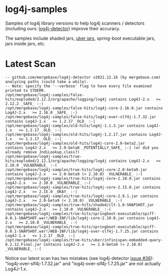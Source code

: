 
# log4j-samples
Samples of log4j library versions to help log4j scanners / detectors (including ours: [log4j-detector](https://github.com/mergebase/log4j-detector)) improve their accuracy.

The samples include shaded jars, [uber jars](https://mergebase.com/blog/software-composition-analysis-sca-vs-java-uber-jars/), spring-boot executable jars, jars inside jars, etc.

# Latest Scan

```
-- github.com/mergebase/log4j-detector v2021.12.16 (by mergebase.com) analyzing paths (could take a while).
-- Note: specify the '--verbose' flag to have every file examined printed to STDERR.
/opt/mergebase/log4j-samples/false-hits/exploded/2.12.2/org/apache/logging/log4j contains Log4J-2.x   >= 2.12.2 _SAFE_ :-)
/opt/mergebase/log4j-samples/false-hits/log4j-core-2.16.0.jar contains Log4J-2.x   >= 2.16.0 _SAFE_ :-)
/opt/mergebase/log4j-samples/false-hits/log4j-over-slf4j-1.7.32.jar contains Log4J-1.x   <= 1.2.17 _OLD_ :-|
/opt/mergebase/log4j-samples/old-hits/log4j-1.1.3.jar contains Log4J-1.x   <= 1.2.17 _OLD_ :-|
/opt/mergebase/log4j-samples/old-hits/log4j-1.2.17.jar contains Log4J-1.x   <= 1.2.17 _OLD_ :-|
/opt/mergebase/log4j-samples/old-hits/log4j-core-2.0-beta2.jar contains Log4J-2.x   <= 2.0-beta8 _POTENTIALLY_SAFE_ :-| (or did you already remove JndiLookup.class?) 
/opt/mergebase/log4j-samples/true-hits/exploded/2.12.1/org/apache/logging/log4j contains Log4J-2.x   >= 2.10.0 _VULNERABLE_ :-(
/opt/mergebase/log4j-samples/true-hits/log4j-core-2.0-beta9.jar contains Log4J-2.x   >= 2.0-beta9 (< 2.10.0) _VULNERABLE_ :-(
/opt/mergebase/log4j-samples/true-hits/log4j-core-2.10.0.jar contains Log4J-2.x   >= 2.10.0 _VULNERABLE_ :-(
/opt/mergebase/log4j-samples/true-hits/log4j-core-2.15.0.jar contains Log4J-2.x   >= 2.15.0 _OKAY_ :-|
/opt/mergebase/log4j-samples/true-hits/log4j-core-2.9.1.jar contains Log4J-2.x   >= 2.0-beta9 (< 2.10.0) _VULNERABLE_ :-(
/opt/mergebase/log4j-samples/true-hits/shaded/clt-1.0-SNAPSHOT.jar contains Log4J-2.x   >= 2.10.0 _VULNERABLE_ :-(
/opt/mergebase/log4j-samples/true-hits/springboot-executable/spiff-0.0.1-SNAPSHOT.war!/WEB-INF/lib/log4j-core-2.10.0.jar contains Log4J-2.x   >= 2.10.0 _VULNERABLE_ :-(
/opt/mergebase/log4j-samples/true-hits/springboot-executable/spiff-0.0.1-SNAPSHOT.war!/WEB-INF/lib/log4j-over-slf4j-1.7.25.jar contains Log4J-1.x   <= 1.2.17 _OLD_ :-|
/opt/mergebase/log4j-samples/true-hits/uber/infinispan-embedded-query-8.2.12.Final.jar contains Log4J-2.x   >= 2.0-beta9 (< 2.10.0) _VULNERABLE_ :-(
```

Notice our latest scan has two mistakes (see log4j-detector [issue #36](https://github.com/mergebase/log4j-detector/issues/36)):  "log4j-over-slf4j-1.7.32.jar" and "log4j-over-slf4j-1.7.25.jar" are not actually Log4J-1.x.
